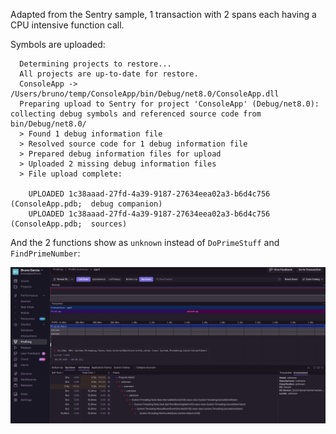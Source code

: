 Adapted from the Sentry sample, 1 transaction with 2 spans each having a CPU intensive function call.

Symbols are uploaded:

```shell
  Determining projects to restore...
  All projects are up-to-date for restore.
  ConsoleApp -> /Users/bruno/temp/ConsoleApp/bin/Debug/net8.0/ConsoleApp.dll
  Preparing upload to Sentry for project 'ConsoleApp' (Debug/net8.0): collecting debug symbols and referenced source code from bin/Debug/net8.0/
  > Found 1 debug information file
  > Resolved source code for 1 debug information file
  > Prepared debug information files for upload
  > Uploaded 2 missing debug information files
  > File upload complete:
  
    UPLOADED 1c38aaad-27fd-4a39-9187-27634eea02a3-b6d4c756 (ConsoleApp.pdb;  debug companion)
    UPLOADED 1c38aaad-27fd-4a39-9187-27634eea02a3-b6d4c756 (ConsoleApp.pdb;  sources)
```
And the 2 functions show as `unknown` instead of `DoPrimeStuff` and `FindPrimeNumber`:

![profiling-unknown.png](profiling-unknown.png)
